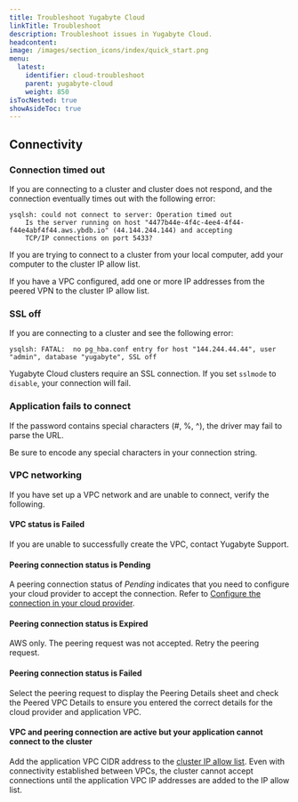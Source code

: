 ```yaml
---
title: Troubleshoot Yugabyte Cloud
linkTitle: Troubleshoot
description: Troubleshoot issues in Yugabyte Cloud.
headcontent:
image: /images/section_icons/index/quick_start.png
menu:
  latest:
    identifier: cloud-troubleshoot
    parent: yugabyte-cloud
    weight: 850
isTocNested: true
showAsideToc: true
---
```


## Connectivity

### Connection timed out

If you are connecting to a cluster and cluster does not respond, and the connection eventually times out with the following error:

```output
ysqlsh: could not connect to server: Operation timed out
    Is the server running on host "4477b44e-4f4c-4ee4-4f44-f44e4abf4f44.aws.ybdb.io" (44.144.244.144) and accepting
    TCP/IP connections on port 5433?
```

If you are trying to connect to a cluster from your local computer, add your computer to the cluster IP allow list.

If you have a VPC configured, add one or more IP addresses from the peered VPN to the cluster IP allow list.

### SSL off

If you are connecting to a cluster and see the following error:

```output
ysqlsh: FATAL:  no pg_hba.conf entry for host "144.244.44.44", user "admin", database "yugabyte", SSL off
```

Yugabyte Cloud clusters require an SSL connection. If you set `sslmode` to `disable`, your connection will fail.

### Application fails to connect

If the password contains special characters (#, %, ^), the driver may fail to parse the URL.

Be sure to encode any special characters in your connection string.

### VPC networking

If you have set up a VPC network and are unable to connect, verify the following.

#### VPC status is Failed

If you are unable to successfully create the VPC, contact Yugabyte Support.

#### Peering connection status is Pending

A peering connection status of _Pending_ indicates that you need to configure your cloud provider to accept the connection. Refer to [Configure the connection in your cloud provider](#configure-the-connection-in-your-cloud-provider).

#### Peering connection status is Expired

AWS only. The peering request was not accepted. Retry the peering request.

#### Peering connection status is Failed

Select the peering request to display the Peering Details sheet and check the Peered VPC Details to ensure you entered the correct details for the cloud provider and application VPC.

#### VPC and peering connection are active but your application cannot connect to the cluster

Add the application VPC CIDR address to the [cluster IP allow list](../cloud-basics/add-connections/). Even with connectivity established between VPCs, the cluster cannot accept connections until the application VPC IP addresses are added to the IP allow list.
